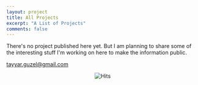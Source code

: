 ```yaml
---
layout: project
title: All Projects
excerpt: "A List of Projects"
comments: false
---
```


There's no project published here yet. But I am planning to share some of the interesting stuff I'm working on here to make the information public.

[tayyar.guzel@gmail.com](mailto:tayyar.guzel@gmail.com)

<p align="center">
<img src="https://hitcounter.pythonanywhere.com/count/tag.svg" alt="Hits">
</p>
